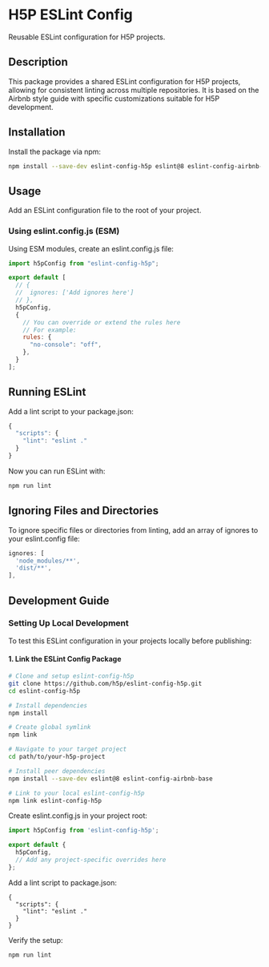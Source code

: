# H5P ESLint Config

Reusable ESLint configuration for H5P projects.

## Description
This package provides a shared ESLint configuration for H5P projects, allowing for consistent linting across multiple repositories. It is based on the Airbnb style guide with specific customizations suitable for H5P development.

## Installation
Install the package via npm:

```bash
npm install --save-dev eslint-config-h5p eslint@8 eslint-config-airbnb-base
```

## Usage
Add an ESLint configuration file to the root of your project.

### Using eslint.config.js (ESM)
Using ESM modules, create an eslint.config.js file:

```javascript
import h5pConfig from "eslint-config-h5p";

export default [
  // {
  //  ignores: ['Add ignores here']
  // },
  h5pConfig,
  {
    // You can override or extend the rules here
    // For example:
    rules: {
      "no-console": "off",
    },
  }
];
```

## Running ESLint
Add a lint script to your package.json:

```javascript
{
  "scripts": {
    "lint": "eslint ."
  }
}
```

Now you can run ESLint with:
```bash
npm run lint
```

## Ignoring Files and Directories
To ignore specific files or directories from linting, add an array of ignores to your eslint.config file:

```javascript
ignores: [
  'node_modules/**',
  'dist/**',
],
```


## Development Guide

### Setting Up Local Development

To test this ESLint configuration in your projects locally before publishing:

#### 1. Link the ESLint Config Package

```bash
# Clone and setup eslint-config-h5p
git clone https://github.com/h5p/eslint-config-h5p.git
cd eslint-config-h5p

# Install dependencies
npm install

# Create global symlink
npm link

# Navigate to your target project
cd path/to/your-h5p-project

# Install peer dependencies
npm install --save-dev eslint@8 eslint-config-airbnb-base

# Link to your local eslint-config-h5p
npm link eslint-config-h5p
```

Create eslint.config.js in your project root:

```javascript
import h5pConfig from 'eslint-config-h5p';

export default {
  h5pConfig,
  // Add any project-specific overrides here
};
```

Add a lint script to package.json:
```
{
  "scripts": {
    "lint": "eslint ."
  }
}
```

Verify the setup:

```bash
npm run lint
```
